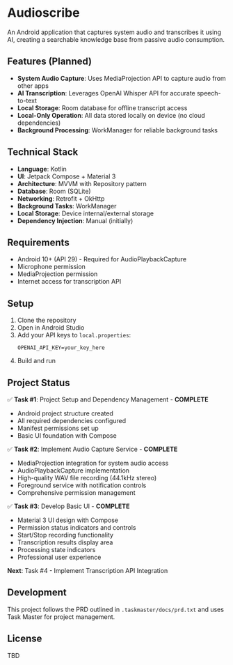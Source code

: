 # Audioscribe

An Android application that captures system audio and transcribes it using AI, creating a searchable knowledge base from passive audio consumption.

## Features (Planned)
- **System Audio Capture**: Uses MediaProjection API to capture audio from other apps
- **AI Transcription**: Leverages OpenAI Whisper API for accurate speech-to-text
- **Local Storage**: Room database for offline transcript access
- **Local-Only Operation**: All data stored locally on device (no cloud dependencies)
- **Background Processing**: WorkManager for reliable background tasks

## Technical Stack
- **Language**: Kotlin
- **UI**: Jetpack Compose + Material 3
- **Architecture**: MVVM with Repository pattern
- **Database**: Room (SQLite)
- **Networking**: Retrofit + OkHttp
- **Background Tasks**: WorkManager
- **Local Storage**: Device internal/external storage
- **Dependency Injection**: Manual (initially)

## Requirements
- Android 10+ (API 29) - Required for AudioPlaybackCapture
- Microphone permission
- MediaProjection permission
- Internet access for transcription API

## Setup
1. Clone the repository
2. Open in Android Studio
3. Add your API keys to `local.properties`:
   ```
   OPENAI_API_KEY=your_key_here
   ```
4. Build and run

## Project Status
✅ **Task #1**: Project Setup and Dependency Management - **COMPLETE**
- Android project structure created
- All required dependencies configured
- Manifest permissions set up
- Basic UI foundation with Compose

✅ **Task #2**: Implement Audio Capture Service - **COMPLETE**
- MediaProjection integration for system audio access
- AudioPlaybackCapture implementation
- High-quality WAV file recording (44.1kHz stereo)
- Foreground service with notification controls
- Comprehensive permission management

✅ **Task #3**: Develop Basic UI - **COMPLETE**
- Material 3 UI design with Compose
- Permission status indicators and controls
- Start/Stop recording functionality
- Transcription results display area
- Processing state indicators
- Professional user experience

**Next**: Task #4 - Implement Transcription API Integration

## Development
This project follows the PRD outlined in `.taskmaster/docs/prd.txt` and uses Task Master for project management.

## License
TBD

